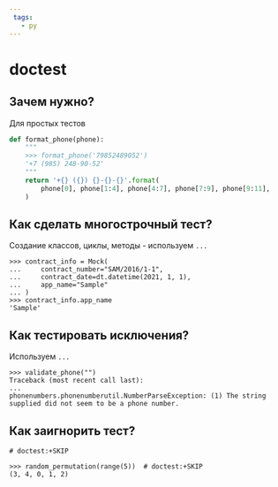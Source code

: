 ```yaml
---
 tags:
   - py
---
```


# doctest

## Зачем нужно?

Для простых тестов

```python
def format_phone(phone):
    """  
    >>> format_phone('79852489052')  
    '+7 (985) 248-90-52'    
    """
    return '+{} ({}) {}-{}-{}'.format(
        phone[0], phone[1:4], phone[4:7], phone[7:9], phone[9:11],
    )
```

## Как сделать многострочный тест?

Создание классов, циклы, методы - используем `...`

```doctest
>>> contract_info = Mock(  
...     contract_number="SAM/2016/1-1",  
...     contract_date=dt.datetime(2021, 1, 1),  
...     app_name="Sample"  
... )
>>> contract_info.app_name
'Sample'
```

## Как тестировать исключения?

Используем `...`

```doctest
>>> validate_phone("")  
Traceback (most recent call last):  
...  
phonenumbers.phonenumberutil.NumberParseException: (1) The string supplied did not seem to be a phone number.
```

## Как заигнорить тест?

`# doctest:+SKIP`

```doctest
>>> random_permutation(range(5))  # doctest:+SKIP  
(3, 4, 0, 1, 2)
```


